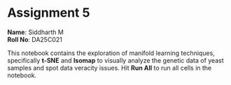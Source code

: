 # Assignment 5
**Name**: Siddharth M  
**Roll No**: DA25C021

This notebook contains the exploration of manifold learning techniques, specifically **t-SNE** and **Isomap** to visually analyze the genetic data of yeast samples and spot data veracity issues. Hit **Run All** to run all cells in the notebook.
